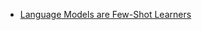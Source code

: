 - [Language Models are Few-Shot Learners](https://water-bean.notion.site/5-Language-Models-are-Few-Shot-Learners-13321b1368b8807192c8d62109a9ced5?pvs=4)
